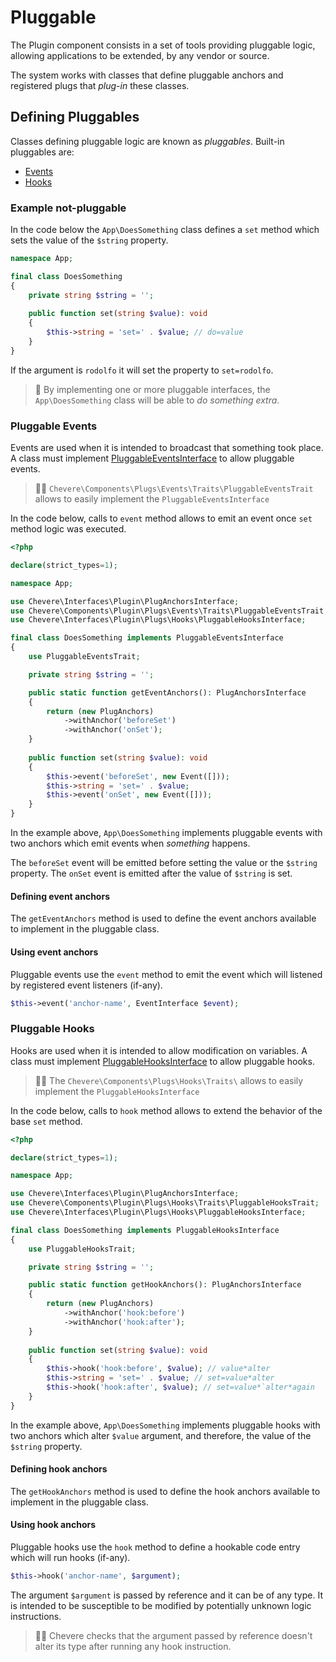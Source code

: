 # Pluggable

The Plugin component consists in a set of tools providing pluggable logic, allowing applications to be extended, by any vendor or source.

The system works with classes that define pluggable anchors and registered plugs that *plug-in* these classes.

## Defining Pluggables

Classes defining pluggable logic are known as _pluggables_. Built-in pluggables are:

- [Events](#pluggable-events) 
- [Hooks](#pluggable-hooks)

### Example not-pluggable

In the code below the `App\DoesSomething` class defines a `set` method which sets the value of the `$string` property.

```php
namespace App;

final class DoesSomething
{
    private string $string = '';
    
    public function set(string $value): void
    {
        $this->string = 'set=' . $value; // do=value
    }
}
```

If the argument is `rodolfo` it will set the property to `set=rodolfo`.

> 🤯 By implementing one or more pluggable interfaces, the `App\DoesSomething` class will be able to _do something extra_.

### Pluggable Events

Events are used when it is intended to broadcast that something took place. A class must implement [PluggableEventsInterface](../reference/Chevere/Interfaces/Plugin/Plugs/EventListener/PluggableEventsInterface.md) to allow pluggable events.

> 👍🏾 `Chevere\Components\Plugs\Events\Traits\PluggableEventsTrait` allows to easily implement the `PluggableEventsInterface`

In the code below, calls to `event` method allows to emit an event once `set` method logic was executed.

```php
<?php

declare(strict_types=1);

namespace App;

use Chevere\Interfaces\Plugin\PlugAnchorsInterface;
use Chevere\Components\Plugin\Plugs\Events\Traits\PluggableEventsTrait;
use Chevere\Interfaces\Plugin\Plugs\Hooks\PluggableHooksInterface;

final class DoesSomething implements PluggableEventsInterface
{
    use PluggableEventsTrait;

    private string $string = '';

    public static function getEventAnchors(): PlugAnchorsInterface
    {
        return (new PlugAnchors)
            ->withAnchor('beforeSet')
            ->withAnchor('onSet');
    }
    
    public function set(string $value): void
    {
        $this->event('beforeSet', new Event([]));
        $this->string = 'set=' . $value;
        $this->event('onSet', new Event([]));
    }
}
```

In the example above, `App\DoesSomething` implements pluggable events with two anchors which emit events when _something_ happens.

The `beforeSet` event will be emitted before setting the value or the `$string` property. The `onSet` event is emitted after the value of `$string` is set.

#### Defining event anchors

The `getEventAnchors` method is used to define the event anchors available to implement in the pluggable class.

#### Using event anchors

Pluggable events use the `event` method to emit the event which will listened by registered event listeners (if-any).

```php
$this->event('anchor-name', EventInterface $event);
```

### Pluggable Hooks

Hooks are used when it is intended to allow modification on variables. A class must implement [PluggableHooksInterface](../reference/Chevere/Interfaces/Plugin/Plugs/Hooks/PluggableHooksInterface.md) to allow pluggable hooks.

> 👍🏾 The `Chevere\Components\Plugs\Hooks\Traits\` allows to easily implement the `PluggableHooksInterface`

In the code below, calls to `hook` method allows to extend the behavior of the base `set` method.

```php
<?php

declare(strict_types=1);

namespace App;

use Chevere\Interfaces\Plugin\PlugAnchorsInterface;
use Chevere\Components\Plugin\Plugs\Hooks\Traits\PluggableHooksTrait;
use Chevere\Interfaces\Plugin\Plugs\Hooks\PluggableHooksInterface;

final class DoesSomething implements PluggableHooksInterface
{
    use PluggableHooksTrait;

    private string $string = '';

    public static function getHookAnchors(): PlugAnchorsInterface
    {
        return (new PlugAnchors)
            ->withAnchor('hook:before')
            ->withAnchor('hook:after');
    }
    
    public function set(string $value): void
    {
        $this->hook('hook:before', $value); // value*alter
        $this->string = 'set=' . $value; // set=value*alter
        $this->hook('hook:after', $value); // set=value*`alter*again
    }
}
```

In the example above, `App\DoesSomething` implements pluggable hooks with two anchors which alter `$value` argument, and therefore, the value of the `$string` property.

#### Defining hook anchors

The `getHookAnchors` method is used to define the hook anchors available to implement in the pluggable class.

#### Using hook anchors

Pluggable hooks use the `hook` method to define a hookable code entry which will run hooks (if-any).

```php
$this->hook('anchor-name', $argument);
```

The argument `$argument` is passed by reference and it can be of any type. It is intended to be susceptible to be modified by potentially unknown logic instructions.

> 👍🏾 Chevere checks that the argument passed by reference doesn't alter its type after running any hook instruction.